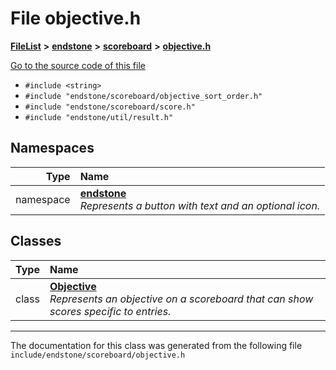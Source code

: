 

# File objective.h



[**FileList**](files.md) **>** [**endstone**](dir_6cf277b678674f97c7a2b6b3b2447b33.md) **>** [**scoreboard**](dir_19c52f9ea81a2cf7449c80dcee80d6f0.md) **>** [**objective.h**](objective_8h.md)

[Go to the source code of this file](objective_8h_source.md)



* `#include <string>`
* `#include "endstone/scoreboard/objective_sort_order.h"`
* `#include "endstone/scoreboard/score.h"`
* `#include "endstone/util/result.h"`













## Namespaces

| Type | Name |
| ---: | :--- |
| namespace | [**endstone**](namespaceendstone.md) <br>_Represents a button with text and an optional icon._  |


## Classes

| Type | Name |
| ---: | :--- |
| class | [**Objective**](classendstone_1_1Objective.md) <br>_Represents an objective on a scoreboard that can show scores specific to entries._  |



















































------------------------------
The documentation for this class was generated from the following file `include/endstone/scoreboard/objective.h`

